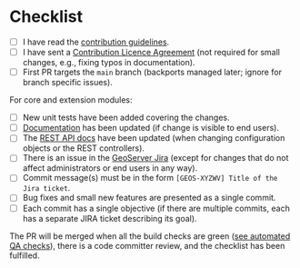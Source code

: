
<!--Include a few sentences describing the overall goals for this Pull Request-->
  
<!-- Please help our volunteers reviewing this PR by completing the following items. 
Ask in a comment if you have troubles with any of them. -->

# Checklist

- [ ] I have read the [contribution guidelines](https://github.com/geoserver/geoserver/blob/main/CONTRIBUTING.md).
- [ ] I have sent a [Contribution Licence Agreement](https://docs.geoserver.org/latest/en/developer/policies/committing.html) (not required for small changes, e.g., fixing typos in documentation).
- [ ] First PR targets the `main` branch (backports managed later; ignore for branch specific issues).

For core and extension modules:

- [ ] New unit tests have been added covering the changes.
- [ ] [Documentation](https://github.com/geoserver/geoserver/tree/main/doc/en/user/source) has been updated (if change is visible to end users).
- [ ] The [REST API docs](https://github.com/geoserver/geoserver/tree/main/doc/en/api/1.0.0) have been updated (when changing configuration objects or the REST controllers).
- [ ] There is an issue in the [GeoServer Jira](https://osgeo-org.atlassian.net/browse/GEOS/summary) (except for changes that do not affect administrators or end users in any way).
- [ ] Commit message(s) must be in the form ``[GEOS-XYZWV] Title of the Jira ticket``.
- [ ] Bug fixes and small new features are presented as a single commit.
- [ ] Each commit has a single objective (if there are multiple commits, each has a separate JIRA ticket describing its goal).

<!--Submitting the PR does not require you to check all items, but by the time it gets merged, they should be either satisfied or not applicable.-->

The PR will be merged when all the build checks are green ([see automated QA checks](https://docs.geoserver.org/latest/en/developer/qa-guide/index.html)), there is a code committer review, and the checklist has been fulfilled.

